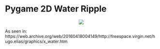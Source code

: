 # Pygame 2D Water Ripple 
<p align="center">
  <img src="ripple.gif" />
</p>
<p>As seen in: https://web.archive.org/web/20160418004149/http://freespace.virgin.net/hugo.elias/graphics/x_water.htm</p>